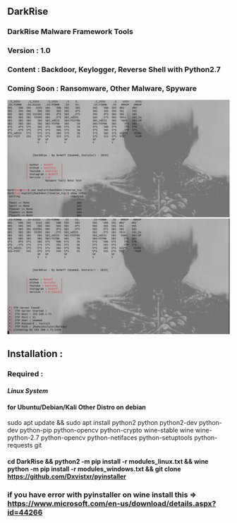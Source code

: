 ## DarkRise
### DarkRise Malware Framework Tools
### Version : 1.0
### Content : Backdoor, Keylogger, Reverse Shell with Python2.7
### Coming Soon : Ransomware, Other Malware, Spyware

![Image1](capture1.png)
![Image2](capture2.png)

## Installation :

### Required :
#### *Linux System*

#### for Ubuntu/Debian/Kali Other Distro on debian
sudo apt update && sudo apt install python2 python python2-dev python-dev python-pip python-opencv python-crypto wine-stable wine wine-python-2.7 python-opencv python-netifaces python-setuptools python-requests git

#### cd DarkRise && python2 -m pip install -r modules_linux.txt && wine python -m pip install -r modules_windows.txt && git clone https://github.com/Dxvistxr/pyinstaller

### if you have error with pyinstaller on wine install this => https://www.microsoft.com/en-us/download/details.aspx?id=44266
